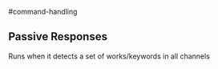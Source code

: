 
#command-handling 
## Passive Responses

Runs when it detects a set of works/keywords in all channels